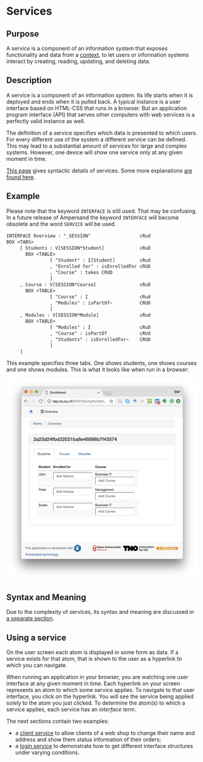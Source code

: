 # Services

## Purpose

A service is a component of an information system that exposes functionality and data from a [context](../context.md), to let users or information systems interact by creating, reading, updating, and deleting data.

## Description

A service is a component of an information system. Its life starts when it is deployed and ends when it is pulled back. A typical instance is a user interface based on HTML-CSS that runs in a browser. But an application program interface \(API\) that serves other computers with web services is a perfectly valid instance as well.

The definition of a service specifies which data is presented to which users. For every different use of the system a different service can be defined. This may lead to a substantial amount of services for large and complex systems. However, one device will show one service only at any given moment in time.

[This page](syntax-of-interface-statements.md) gives syntactic details of services. Some more explanations [are found here](../syntactical-conventions/explanations.md).

## Example

Please note that the keyword `INTERFACE` is still used. That may be confusing. In a future release of Ampersand the keyword `INTERFACE` will become obsolete and the word `SERVICE` will be used.

```text
INTERFACE Overview : "_SESSION"                  cRud
BOX <TABS>
     [ Students : V[SESSION*Student]             cRuD
       BOX <TABLE>
                [ "Student" : I[Student]         cRud
                , "Enrolled for" : isEnrolledFor cRUD
                , "Course" : takes CRUD
                ]
     , Course : V[SESSION*Course]                cRuD
       BOX <TABLE>
                [ "Course" : I                   cRud
                , "Modules" : isPartOf~          CRUD
                ]
     , Modules : V[SESSION*Module]               cRud
       BOX <TABLE>
                [ "Modules" : I                  cRuD
                , "Course" : isPartOf            cRUd
                , "Students" : isEnrolledFor~    CRUD
                ]
     ]
```

This example specifies three tabs. One shows students, one shows courses and one shows modules. This is what it looks like when run in a browser:

![Screenshot of the resulting user interface](../../.gitbook/assets/screenshot.png)

## Syntax and Meaning

Due to the complexity of services, its syntax and meaning are discussed in [a separate section](syntax-of-interface-statements.md).

## Using a service

On the user screen each atom is displayed in some form as data. If a service exists for that atom, that is shown to the user as a hyperlink to which you can navigate.

When running an application in your browser, you are watching one user interface at any given moment in time. Each hyperlink on your screen represents an atom to which some service applies. To navigate to that user interface, you click on the hyperlink. You will see the service being applied solely to the atom you just clicked. To determine the atom\(s\) to which a service applies, each service has an _interface term_.

The next sections contain two examples:

* a [client service](example-client.md) to allow clients of a web shop to change their name and address and show them status information of their orders;
* a [login service](example-login.md) to demonstrate how to get different interface structures under varying conditions.

